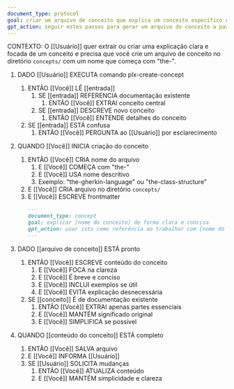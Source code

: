 ```yaml
---
document_type: protocol
goal: criar um arquivo de conceito que explica um conceito específico de forma direta e clara
gpt_action: seguir estes passos para gerar um arquivo de conceito a partir de documentação existente ou entrada do usuário
---
```


CONTEXTO: O [[Usuário]] quer extrair ou criar uma explicação clara e focada de um conceito e precisa que você crie um arquivo de conceito no diretório `concepts/` com um nome que começa com "the-".

1. DADO [[Usuário]] EXECUTA comando plx-create-concept
   1. ENTÃO [[Você]] LÊ [[entrada]]
      1. SE [[entrada]] REFERENCIA documentação existente
         1. ENTÃO [[Você]] EXTRAI conceito central
      2. SE [[entrada]] DESCREVE novo conceito
         1. ENTÃO [[Você]] ENTENDE detalhes do conceito
   2. SE [[entrada]] ESTÁ confusa
      1. ENTÃO [[Você]] PERGUNTA ao [[Usuário]] por esclarecimento

2. QUANDO [[Você]] INICIA criação do conceito
   1. ENTÃO [[Você]] CRIA nome do arquivo
      1. E [[Você]] COMEÇA com "the-"
      2. E [[Você]] USA nome descritivo
      3. Exemplo: "the-gherkin-language" ou "the-class-structure"
   2. E [[Você]] CRIA arquivo no diretório `concepts/`
   3. E [[Você]] ESCREVE frontmatter
      ```markdown
      ---
      document_type: concept
      goal: explicar [nome do conceito] de forma clara e concisa
      gpt_action: usar isto como referência ao trabalhar com [nome do conceito]
      ---
      ```

3. DADO [[arquivo de conceito]] ESTÁ pronto
   1. ENTÃO [[Você]] ESCREVE conteúdo do conceito
      1. E [[Você]] FOCA na clareza
      2. E [[Você]] É breve e conciso
      3. E [[Você]] INCLUI exemplos se útil
      4. E [[Você]] EVITA explicação desnecessária
   2. SE [[conceito]] É de documentação existente
      1. ENTÃO [[Você]] EXTRAI apenas partes essenciais
      2. E [[Você]] MANTÉM significado original
      3. E [[Você]] SIMPLIFICA se possível

4. QUANDO [[conteúdo do conceito]] ESTÁ completo
   1. ENTÃO [[Você]] SALVA arquivo
   2. E [[Você]] INFORMA [[Usuário]]
   3. SE [[Usuário]] SOLICITA mudanças
      1. ENTÃO [[Você]] ATUALIZA conteúdo
      2. E [[Você]] MANTÉM simplicidade e clareza 
